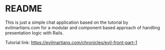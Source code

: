 # README

This is just a simple chat application based on the tutorial by evilmartians.com for a modular and component based
approach of handling presentation logic with Rails. 

Tutorial link: https://evilmartians.com/chronicles/evil-front-part-1
